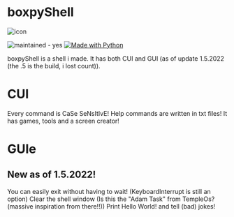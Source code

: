 # boxpyShell

![icon](https://user-images.githubusercontent.com/87974560/181935433-bb9da056-c1f6-4beb-b676-5708c821be67.png)


![maintained - yes](https://img.shields.io/badge/maintained-yes-blue) [![Made with Python](https://img.shields.io/badge/Python->=3.6-blue?logo=python&logoColor=white)](https://python.org "Go to Python homepage") 

boxpyShell is a shell i made.
It has both CUI and GUI (as of update 1.5.2022 (the .5 is the build, i lost count)).

# CUI
Every command is CaSe SeNsItIvE!
Help commands are written in txt files! It has games, tools and a screen creator!

# GUIe
## New as of 1.5.2022!

You can easily exit without having to wait! (KeyboardInterrupt is still an option)
Clear the shell window (Is this the "Adam Task" from TempleOs? (massive inspiration from there!!))
Print Hello World! and tell (bad) jokes!
